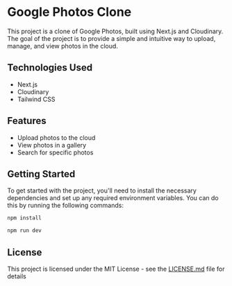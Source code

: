 # Google Photos Clone

This project is a clone of Google Photos, built using Next.js and Cloudinary. The goal of the project is to provide a simple and intuitive way to upload, manage, and view photos in the cloud.

## Technologies Used

- Next.js
- Cloudinary
- Tailwind CSS

## Features

- Upload photos to the cloud
- View photos in a gallery
- Search for specific photos

## Getting Started

To get started with the project, you'll need to install the necessary dependencies and set up any required environment variables. You can do this by running the following commands:

```bash
npm install

npm run dev
```

## License

This project is licensed under the MIT License - see the [LICENSE.md](LICENSE.md) file for details
